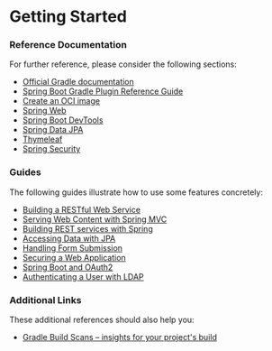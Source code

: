 # Getting Started

### Reference Documentation
For further reference, please consider the following sections:

* [Official Gradle documentation](https://docs.gradle.org)
* [Spring Boot Gradle Plugin Reference Guide](https://docs.spring.io/spring-boot/docs/3.0.10-SNAPSHOT/gradle-plugin/reference/html/)
* [Create an OCI image](https://docs.spring.io/spring-boot/docs/3.0.10-SNAPSHOT/gradle-plugin/reference/html/#build-image)
* [Spring Web](https://docs.spring.io/spring-boot/docs/3.0.10-SNAPSHOT/reference/htmlsinge/index.html#web)
* [Spring Boot DevTools](https://docs.spring.io/spring-boot/docs/3.0.10-SNAPSHOT/reference/htmlsinge/index.html#using.devtools)
* [Spring Data JPA](https://docs.spring.io/spring-boot/docs/3.0.10-SNAPSHOT/reference/htmlsinge/index.html#data.sql.jpa-and-spring-data)
* [Thymeleaf](https://docs.spring.io/spring-boot/docs/3.0.10-SNAPSHOT/reference/htmlsinge/index.html#web.servlet.spring-mvc.template-engines)
* [Spring Security](https://docs.spring.io/spring-boot/docs/3.0.10-SNAPSHOT/reference/htmlsinge/index.html#web.security)

### Guides
The following guides illustrate how to use some features concretely:

* [Building a RESTful Web Service](https://spring.io/guides/gs/rest-service/)
* [Serving Web Content with Spring MVC](https://spring.io/guides/gs/serving-web-content/)
* [Building REST services with Spring](https://spring.io/guides/tutorials/rest/)
* [Accessing Data with JPA](https://spring.io/guides/gs/accessing-data-jpa/)
* [Handling Form Submission](https://spring.io/guides/gs/handling-form-submission/)
* [Securing a Web Application](https://spring.io/guides/gs/securing-web/)
* [Spring Boot and OAuth2](https://spring.io/guides/tutorials/spring-boot-oauth2/)
* [Authenticating a User with LDAP](https://spring.io/guides/gs/authenticating-ldap/)

### Additional Links
These additional references should also help you:

* [Gradle Build Scans – insights for your project's build](https://scans.gradle.com#gradle)

